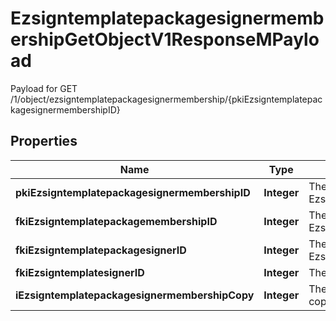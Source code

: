 

# EzsigntemplatepackagesignermembershipGetObjectV1ResponseMPayload

Payload for GET /1/object/ezsigntemplatepackagesignermembership/{pkiEzsigntemplatepackagesignermembershipID}

## Properties

| Name | Type | Description | Notes |
|------------ | ------------- | ------------- | -------------|
|**pkiEzsigntemplatepackagesignermembershipID** | **Integer** | The unique ID of the Ezsigntemplatepackagesignermembership |  |
|**fkiEzsigntemplatepackagemembershipID** | **Integer** | The unique ID of the Ezsigntemplatepackagemembership |  |
|**fkiEzsigntemplatepackagesignerID** | **Integer** | The unique ID of the Ezsigntemplatepackagesigner |  |
|**fkiEzsigntemplatesignerID** | **Integer** | The unique ID of the Ezsigntemplatesigner |  |
|**iEzsigntemplatepackagesignermembershipCopy** | **Integer** | The Copy number in case of multiple copies. |  [optional] |



